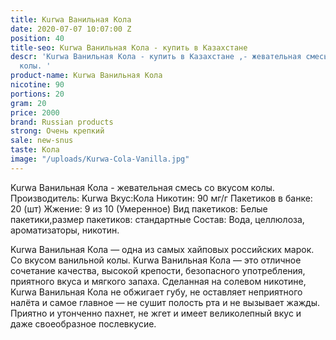 ```yaml
---
title: Kurwa Ванильная Кола
date: 2020-07-07 10:07:00 Z
position: 40
title-seo: Kurwa Ванильная Кола - купить в Казахстане
descr: 'Kurwa Ванильная Кола - купить в Казахстане ,- жевательная смесь со вкусом
  колы. '
product-name: Kurwa Ванильная Кола
nicotine: 90
portions: 20
gram: 20
price: 2000
brand: Russian products
strong: Очень крепкий
sale: new-snus
taste: Кола
image: "/uploads/Kurwa-Cola-Vanilla.jpg"
---
```


Kurwa Ванильная Кола - жевательная смесь со вкусом колы. 
Производитель: Kurwa 
Вкус:Кола
Никотин: 90 мг/г 
Пакетиков в банке: 20 (шт) 
Жжение: 9 из 10 (Умеренное) 
Вид пакетиков: Белые пакетики,размер пакетиков: стандартные 
Состав: Вода, целлюлоза, ароматизаторы, никотин.

Kurwa Ванильная Кола — одна из самых хайповых российских марок. Со вкусом ванильной колы.
Kurwa Ванильная Кола — это отличное сочетание качества, высокой крепости, безопасного употребления, приятного вкуса и мягкого запаха. 
Сделанная на солевом никотине, Kurwa Ванильная Кола не обжигает губу, не оставляет неприятного налёта и самое главное — не сушит полость рта и не вызывает жажды.
Приятно и утонченно пахнет, не жгет и имеет великолепный вкус и даже своеобразное послевкусие.